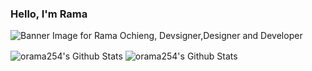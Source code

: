 ### Hello, I'm Rama

<img src="https://raw.githubusercontent.com/orama254/orama254/master/orama254_readme_banner.png" alt="Banner Image for Rama Ochieng, Devsigner,Designer and Developer">

<p><img align="center" alt="orama254's Github Stats" src="https://github-readme-stats.orama254.vercel.app/api?username=orama254&hide=stars&theme=yeblu&show_icons=true" /> <img align="center" alt="orama254's Github Stats" src="https://github-readme-stats.orama254.vercel.app/api/top-langs?username=orama254&theme=yeblu&show_icons=true&layout=compact" /></p>





<!--
**orama254/orama254** is a ✨ _special_ ✨ repository because its `README.md` (this file) appears on your GitHub profile.

Here are some ideas to get you started:

- 🔭 I’m currently working on ...
- 🌱 I’m currently learning ...
- 👯 I’m looking to collaborate on ...
- 🤔 I’m looking for help with ...
- 💬 Ask me about ...
- 📫 How to reach me: ...
- 😄 Pronouns: ...
- ⚡ Fun fact: ...
-->

